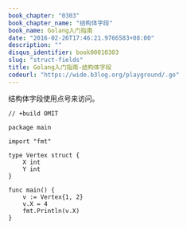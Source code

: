 ```yaml
---
book_chapter: "0303"
book_chapter_name: "结构体字段"
book_name: Golang入门指南
date: "2016-02-26T17:46:21.9766583+08:00"
description: ""
disqus_identifier: book00010303
slug: "struct-fields"
title: Golang入门指南-结构体字段
codeurl: "https://wide.b3log.org/playground/.go"
---
```





结构体字段使用点号来访问。

```
// +build OMIT

package main

import "fmt"

type Vertex struct {
	X int
	Y int
}

func main() {
	v := Vertex{1, 2}
	v.X = 4
	fmt.Println(v.X)
}

```

